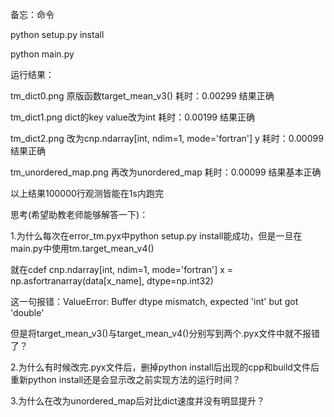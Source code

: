备忘：命令

python setup.py install

python main.py



运行结果：

tm_dict0.png	原版函数target_mean_v3()							耗时：0.00299	结果正确

tm_dict1.png	dict的key value改为int           					耗时：0.00199	结果正确

tm_dict2.png	改为cnp.ndarray[int, ndim=1, mode='fortran'] y      耗时：0.00099	结果正确

tm_unordered_map.png	再改为unordered_map      					耗时：0.00099	结果基本正确

以上结果100000行观测皆能在1s内跑完



思考(希望助教老师能够解答一下)：

1.为什么每次在error_tm.pyx中python setup.py install能成功，但是一旦在main.py中使用tm.target_mean_v4()

就在cdef cnp.ndarray[int, ndim=1, mode='fortran'] x = np.asfortranarray(data[x_name], dtype=np.int32)

这一句报错：ValueError: Buffer dtype mismatch, expected 'int' but got 'double'

但是将target_mean_v3()与target_mean_v4()分别写到两个.pyx文件中就不报错了？

2.为什么有时候改完.pyx文件后，删掉python install后出现的cpp和build文件后重新python install还是会显示改之前实现方法的运行时间？

3.为什么在改为unordered_map后对比dict速度并没有明显提升？
